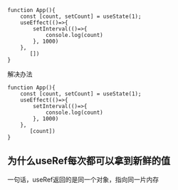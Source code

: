 ```
function App(){
    const [count, setCount] = useState(1);
    useEffect(()=>{
        setInterval(()=>{
            console.log(count)
        }, 1000)
    },
       [])
}
```
解决办法

```
function App(){
    const [count, setCount] = useState(1);
    useEffect(()=>{
        setInterval(()=>{
            console.log(count)
        }, 1000)
    },
       [count])
}
```
## 为什么useRef每次都可以拿到新鲜的值
一句话，useRef返回的是同一个对象，指向同一片内存